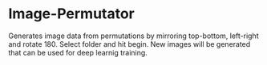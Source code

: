 # Image-Permutator
Generates image data from permutations by mirroring top-bottom, left-right and rotate 180.
Select folder and hit begin. New images will be generated that can be used for deep learnig training.
